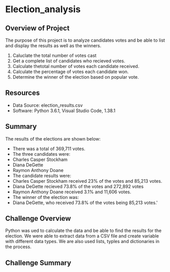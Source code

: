 # Election_analysis

## Overview of Project

The purpose of this project is to analyze candidates votes and be able to list and display the results as well as the winners. 

1. Caluclate the total number of votes cast
2. Get a complete list of candidates who recieved votes.
3. Calculate thetotal number of votes each candidate received.
4. Calculate the percentage of votes each candidate won.
5. Determine the winner of the election based on popular vote. 

## Resources
- Data Source: election_results.csv
- Software: Python 3.6.1, Visual Studio Code, 1.38.1

## Summary
The results of the elections are shown below:
- There was a total of 369,711 votes.
- The three candidates were: 
 - Charles Casper Stockham
 - Diana DeGette
 - Raymon Anthony Doane
- The candidate results were:
 - Charles Casper Stockham received 23% of the votes and 85,213 votes.
 - Diana DeGette recieved 73.8% of the votes and 272,892 votes
 - Raymon Anthony Doane received 3.1% and 11,606 votes. 
- The winner of the election was: 
 - Diana DeGette, who received 73.8% of the votes being 85,213 votes.'

## Challenge Overview
Python was ued to calculate the data and be able to find the results for the election. We were able to extract data from a CSV file and create variable with different data types. We are also used lists, typles and dictionaries in the process.

## Challenge Summary
